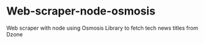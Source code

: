# Web-scraper-node-osmosis
Web scraper with node using Osmosis Library to fetch tech news titles from Dzone
